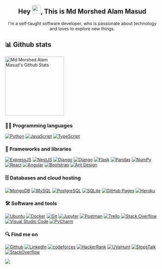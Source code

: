 <h2 align="center">
  Hey <img src="https://media.giphy.com/media/hvRJCLFzcasrR4ia7z/giphy.gif" width="28">, This is Md Morshed Alam Masud
</h2>

<p align="center">
  I'm a self-taught software developer, who is passionate about technology and loves to explore new things.
</p>

## 📊 Github stats

<p>
  <a href="https://github.com/morshedmasud/github-readme-stats"><img alt="Md Morshed Alam Masud's Github Stats" src="https://denvercoder1-github-readme-stats.vercel.app/api/?username=morshedmasud&show_icons=true&count_private=true&theme=city_lights&hide_border=true&bg_color=1F222E&title_color=F85D7F&icon_color=F8D866" height="192px"/></a>
</p>

<!-- Typing SVG by DenverCoder1 - https://github.com/DenverCoder1/readme-typing-svg -->
<p align="center">
  <a href="https://readme-typing-svg.herokuapp.com/?lines=Jr.+Software+Developer+at+Dot+Connect+Ltd;I%E2%80%99m+self-taught+Web+Developer;1%2B%20years%20of%20coding%20experience;Always%20learning%20new%20things&font=Fira%20Code&center=true&width=550&height=45&color=B1C177&vCenter=true&size=22"></a>
</p>

<!-- ## 🔥 Streak stats -->

<!-- GitHub Readme Streak Stats - https://github.com/DenverCoder1/github-readme-streak-stats -->
<!-- <p align="center">
  <a href="https://github.com/morshedmasud">
    <img title="🔥 Get streak stats for your profile at git.io/streak-stats" alt="Md Morshed Alam Masud's streak" src="https://github-readme-streak-stats.herokuapp.com/?user=morshedmasud&theme=blux&hide_border=tru"/>
  </a>
</p> -->

<!-- Some badges are from https://github.com/Ileriayo/markdown-badges -->

### 👨‍💻 Programming languages

<p>
    <a href="https://github.com/search?q=user%3Amorshedmasud+language%3Apython"><img alt="Python" src="https://img.shields.io/badge/python-3670A0?logo=python&logoColor=ffdd54"></a>
    <a href="https://github.com/search?q=user%3Amorshedmasud+language%3Ajavascript"><img alt="JavaScript" src="https://img.shields.io/badge/javascript-%23323330.svg?logo=javascript&logoColor=%23F7DF1E"></a>
    <a href="https://github.com/search?q=user%3Amorshedmasud+language%3Atypescript"><img alt="TypeScript" src="https://shields.io/badge/TypeScript-3178C6?logo=TypeScript&logoColor=FFF"></a>
</p>

### 🧰 Frameworks and libraries

<p>
    <a href="#"><img alt="ExpressJS" src="https://img.shields.io/badge/express.js-%23404d59.svg?logo=express&logoColor=%2361DAFB"></a>
    <a href="#"><img alt="NestJS" src="https://img.shields.io/badge/nestjs-%23E0234E.svg?logo=nestjs&logoColor=white"></a>
    <a href="#"><img alt="Django" src="https://img.shields.io/badge/django-%23092E20.svg?logo=django&logoColor=whitee"></a>
    <a href="#"><img alt="Django" src="https://img.shields.io/badge/DJANGO-REST-ff1709?logo=django&logoColor=white&color=ff1709&labelColor=gray"></a>
    <a href="#"><img alt="Flask" src="https://img.shields.io/badge/flask-%23000.svg?logo=flask&logoColor=white"></a>
    <a href="#"><img alt="Pandas" src="https://img.shields.io/badge/Pandas-150458.svg?logo=pandas&logoColor=white"></a>
    <a href="#"><img alt="NumPy" src="https://img.shields.io/badge/numpy-%23013243.svg?logo=numpy&logoColor=white"></a>
    <a href="#"><img alt="React" src="https://img.shields.io/badge/React-20232a.svg?logo=react&logoColor=%2361DAFB"></a>
    <a href="#"><img alt="Angular" src="https://img.shields.io/badge/angular-%23DD0031.svg?logo=angular&logoColor=white"></a>
    <a href="#"><img alt="Bootstrap" src="https://img.shields.io/badge/Bootstrap-7952B3.svg?logo=bootstrap&logoColor=white"></a>
    <a href="#"><img alt="Ant Design" src="https://img.shields.io/badge/-AntDesign-%230170FE?logo=ant-design&logoColor=white"></a>
</p>

### 🗄️ Databases and cloud hosting

<p>
    <a href="#"><img alt="MongoDB" src ="https://img.shields.io/badge/MongoDB-%234ea94b.svg?logo=mongodb&logoColor=white"></a>
    <a href="#"><img alt="MySQL" src="https://img.shields.io/badge/mysql-%2300f.svg?logo=mysql&logoColor=white"></a>
    <a href="#"><img alt="PostgreSQL" src ="https://img.shields.io/badge/postgres-%23316192.svg?logo=postgresql&logoColor=white"></a>
    <a href="#"><img alt="SQLite" src ="https://img.shields.io/badge/sqlite-%2307405e.svg?logo=sqlite&logoColor=white"></a>
    <a href="#"><img alt="GitHub Pages" src="https://img.shields.io/badge/GitHub%20Pages-327FC7.svg?logo=github&logoColor=white"></a>
    <a href="#"><img alt="Heroku" src="https://img.shields.io/badge/heroku-%23430098.svg?logo=heroku&logoColor=white"></a>
</p>

### 🛠️ Software and tools

<p>
    <a href="#"><img alt="Ubuntu" src="https://img.shields.io/badge/Ubuntu-E95420?logo=ubuntu&logoColor=white"></a>
    <a href="#"><img alt="Docker" src="https://img.shields.io/badge/docker-%230db7ed.svg?logo=docker&logoColor=white"></a>
    <a href="#"><img alt="Git" src="https://img.shields.io/badge/git-%23F05033.svg?logo=git&logoColor=white"></a>
    <a href="#"><img alt="Jupyter" src="https://img.shields.io/badge/jupyter-%23FA0F00.svg?logo=jupyter&logoColor=white"></a>
    <a href="#"><img alt="Postman" src="https://img.shields.io/badge/Postman-FF6C37?logo=postman&logoColor=white"></a>
    <a href="#"><img alt="Trello" src="https://img.shields.io/badge/Trello-%23026AA7.svg?logo=Trello&logoColor=white"></a>
    <a href="#"><img alt="Stack Overflow" src="https://img.shields.io/badge/-Stackoverflow-FE7A16?logo=stack-overflow&logoColor=white"></a>
    <a href="#"><img alt="Visual Studio Code" src="https://img.shields.io/badge/Visual%20Studio%20Code-0078d7.svg?logo=visual-studio-code&logoColor=white"></a>
    <a href="#"><img alt="PyCharm" src="https://img.shields.io/badge/pycharm-143?logo=pycharm&logoColor=black&color=black&labelColor=green"></a>
</p>

### 🔍 Find me on

<p>
    <a href="https://github.com/morshedmasud" target="_blank"><img alt="Github" 
    src="https://img.shields.io/badge/github-%23121011.svg?logo=github&logoColor=white" /></a>
    <a href="https://www.linkedin.com/in/morshedmasud/" target="_blank"><img alt="LinkedIn" src="https://img.shields.io/badge/linkedin-%230077B5.svg?logo=linkedin&logoColor=white" /></a>
    <a href="https://codeforces.com/profile/masudmorshed" target="_blank"><img alt="codeforces" src="https://img.shields.io/badge/Codeforces-445f9d?logo=Codeforces&logoColor=white"/></a>
    <a href="https://www.hackerrank.com/morshedmasud" target="_blank"><img alt="HackerRank" src="https://img.shields.io/badge/-Hackerrank-2EC866?logo=HackerRank&logoColor=white"/></a>
    <a href="https://uhunt.onlinejudge.org/id/965621" target="_blank"><img alt="UVaHunt" src="https://img.shields.io/badge/UVa-Hunt-c31756?logo=UVa&logoColor=white&color=gray&labelColor=c31756"/></a>
    <a href="https://www.stopstalk.com/user/profile/morshedmasud" target="_blank"><img alt="StopsTalk" src="https://img.shields.io/static/v1?message=StopStalk&color=536DFE&logo=StopStalk&logoColor=FFFFFF&label=" /></a>
    <a href="https://stackoverflow.com/users/9424265/masud-morshed" target="_blank"><img alt="StackOverflow" src="https://stackoverflow-badge.vercel.app/?userID=9424265" /></a>
</p>



<p>
  <img src="https://visitor-badge.laobi.icu/badge?page_id=morshedmasud.morshedmasud"/>
</p>
